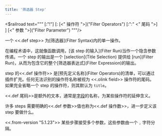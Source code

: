 ```yaml
---
title: '筛选器 Step'
---
```


<$railroad text="""
[:"!"]
[: [<" 操作符 ">]("Filter Operators") [:":" <" 尾码 ">] ]
[<" 参数 ">]("Filter Parameter")
"""/>

一个 <<.def step>> 为[筛选器](Filter Syntax)内的单一操作。

在编程术语中，这就像函数调用，[该 step 的输入](Filter Run)当作一个隐含参数传递。一个 step 的输出是一个 [selection](Title Selection) 提供给 [run](Filter Run)，从而为包含它的整个[筛选器表达式](Filter Expression)的输出。

step 的<<.def 操作符>> 是[预先定义名称](Filter Operators)的清单，可以通过插件扩充。任何无法识别的操作符名称被视为 <<.olink field>> 操作符的尾码。如果完全省略一个 step 的操作符，则其默认为 `title`。

<<.def 尾码>>是额外的文本，通常是[字段](TiddlerFields)的名称，为某些操作符的延伸含义。

许多 steps 需要明确的<<.def 参数>>值也称为<<.def 操作数>>，进一步定义该 step 要做什么。

<<.from-version "5.1.23">> 某些步骤接受多个参数，这些参数由一个 ` , ` 字符分隔。
